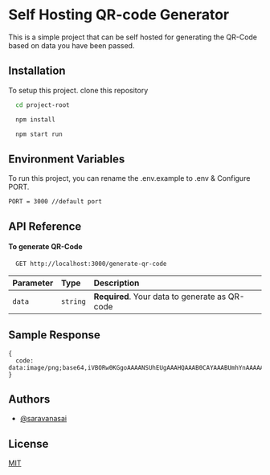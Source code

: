 
# Self Hosting QR-code Generator

This is a simple project that can be self hosted for generating the QR-Code based on data you have been passed.


## Installation

To setup this project. clone this repository 

```bash
  cd project-root
```

```bash
  npm install 
```

```bash
  npm start run 
```
## Environment Variables

To run this project, you can rename the .env.example to .env & Configure PORT. 

`PORT = 3000 //default port`  



## API Reference

#### To generate QR-Code

```http
  GET http://localhost:3000/generate-qr-code
```

| Parameter | Type     | Description                |
| :-------- | :------- | :------------------------- |
| `data` | `string` | **Required**. Your data to generate as QR-code |




## Sample Response

```
{ 
  code: data:image/png;base64,iVBORw0KGgoAAAANSUhEUgAAAHQAAAB0CAYAAABUmhYnAAAAAklEQVR4AewaftIAAAKpSURBVO3BQa7jSAwFwUxC97/yGy+5KkCQ/KdNMMJ8sMYo1ijFGqVYoxRrlGKNUqxRijVKsUYp1ijFGqVYoxRrlGKNUqxRijXKxUMq
}
```


## Authors

- [@saravanasai](https://www.github.com/saravanasai)


## License

[MIT](https://choosealicense.com/licenses/mit/)

